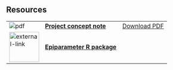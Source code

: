 ## Resources

|                                             |                                                                                                                                                                           |                                                                                                                                                              |
|---------------------------------------------|---------------------------------------------------------------------------------------------------------------------------------------------------------------------------|--------------------------------------------------------------------------------------------------------------------------------------------------------------|
| ![pdf](/images/pdf-icon-80x80.png)          | **[Project concept note](https://github.com/WorldHealthOrganization/collaboratory-epiparameter-community/blob/main/materials/WHO_Global_Epi_Parameter_Concept_Note.pdf)** | [Download PDF](https://github.com/WorldHealthOrganization/collaboratory-epiparameter-community/raw/main/materials/WHO_Global_Epi_Parameter_Concept_Note.pdf) |
| <img src="/collaboratory-epiparameter-community/pages/images/external-link.png" data-origin="/images/external-link.png" alt="external-link" class="medium-zoom-image" style="width: 80px;"> | **[Epiparameter R package](https://github.com/epiverse-trace/epiparameter)**                                                                                              |                                                                                                                                                              |
